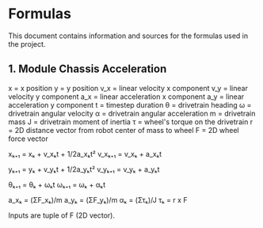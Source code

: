 # Formulas

This document contains information and sources for the formulas used in the project.

## 1. Module Chassis Acceleration

x = x position
y = y position
v_x = linear velocity x component
v_y = linear velocity y component
a_x = linear acceleration x component
a_y = linear acceleration y component
t = timestep duration
θ = drivetrain heading
ω = drivetrain angular velocity
α = drivetrain angular acceleration
m = drivetrain mass
J = drivetrain moment of inertia
τ = wheel's torque on the drivetrain
r = 2D distance vector from robot center of mass to wheel
F = 2D wheel force vector

xₖ₊₁ = xₖ + v_xₖt + 1/2a_xₖt²
v_xₖ₊₁ = v_xₖ + a_xₖt

yₖ₊₁ = yₖ + v_yₖt + 1/2a_yₖt²
v_yₖ₊₁ = v_yₖ + a_yₖt

θₖ₊₁ = θₖ + ωₖt
ωₖ₊₁ = ωₖ + αₖt

a_xₖ = (ΣF_xₖ)/m
a_yₖ = (ΣF_yₖ)/m
αₖ = (Στₖ)/J
τₖ = r x F

Inputs are tuple of F (2D vector).
